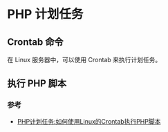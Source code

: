 # PHP 计划任务
## Crontab 命令
在 Linux 服务器中，可以使用 Crontab 来执行计划任务。
## 执行 PHP 脚本

### 参考
* [PHP计划任务:如何使用Linux的Crontab执行PHP脚本](https://www.centos.bz/2011/07/php-cron-job-linux-crontab/)

